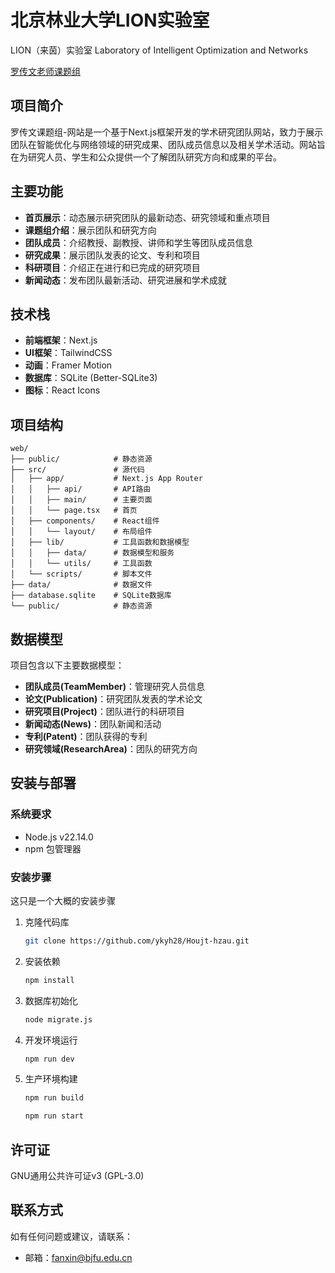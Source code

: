 # 北京林业大学LION实验室

LION（来茵）实验室  Laboratory of  Intelligent Optimization and Networks

[罗传文老师课题组](http://8.148.71.206:8080/)

## 项目简介

罗传文课题组-网站是一个基于Next.js框架开发的学术研究团队网站，致力于展示团队在智能优化与网络领域的研究成果、团队成员信息以及相关学术活动。网站旨在为研究人员、学生和公众提供一个了解团队研究方向和成果的平台。

## 主要功能

- **首页展示**：动态展示研究团队的最新动态、研究领域和重点项目
- **课题组介绍**：展示团队和研究方向
- **团队成员**：介绍教授、副教授、讲师和学生等团队成员信息
- **研究成果**：展示团队发表的论文、专利和项目
- **科研项目**：介绍正在进行和已完成的研究项目
- **新闻动态**：发布团队最新活动、研究进展和学术成就
## 技术栈

- **前端框架**：Next.js
- **UI框架**：TailwindCSS
- **动画**：Framer Motion
- **数据库**：SQLite (Better-SQLite3)
- **图标**：React Icons

## 项目结构

```
web/
├── public/            # 静态资源
├── src/               # 源代码
│   ├── app/           # Next.js App Router
│   │   ├── api/       # API路由
│   │   ├── main/      # 主要页面
│   │   └── page.tsx   # 首页
│   ├── components/    # React组件
│   │   └── layout/    # 布局组件
│   ├── lib/           # 工具函数和数据模型
│   │   ├── data/      # 数据模型和服务
│   │   └── utils/     # 工具函数
│   └── scripts/       # 脚本文件
├── data/              # 数据文件
├── database.sqlite    # SQLite数据库
└── public/            # 静态资源
```

## 数据模型

项目包含以下主要数据模型：

- **团队成员(TeamMember)**：管理研究人员信息
- **论文(Publication)**：研究团队发表的学术论文
- **研究项目(Project)**：团队进行的科研项目
- **新闻动态(News)**：团队新闻和活动
- **专利(Patent)**：团队获得的专利
- **研究领域(ResearchArea)**：团队的研究方向

## 安装与部署

### 系统要求

- Node.js v22.14.0
- npm 包管理器

### 安装步骤
这只是一个大概的安装步骤

1. 克隆代码库
   ```bash
   git clone https://github.com/ykyh28/Houjt-hzau.git
   ```

2. 安装依赖
   ```bash
   npm install
   ```

3. 数据库初始化
   ```bash
   node migrate.js
   ```

4. 开发环境运行
   ```bash
   npm run dev
   ```

5. 生产环境构建
   ```bash
   npm run build
   ```

   ```bash
   npm run start
   ```


## 许可证

GNU通用公共许可证v3 (GPL-3.0)

## 联系方式

如有任何问题或建议，请联系：
- 邮箱：fanxin@bjfu.edu.cn
